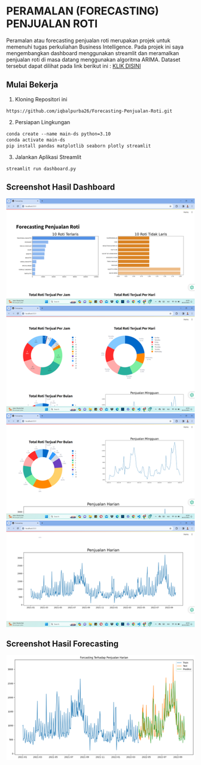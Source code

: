 # PERAMALAN (FORECASTING) PENJUALAN ROTI

Peramalan atau forecasting penjualan roti merupakan projek untuk memenuhi tugas perkuliahan Business Intelligence. Pada projek ini saya mengembangkan dashboard menggunakan streamlit dan meramalkan penjualan roti di masa datang menggunakan algoritma ARIMA. Dataset tersebut dapat dilihat pada link berikut ini : [KLIK DISINI](https://www.kaggle.com/datasets/matthieugimbert/french-bakery-daily-sales/data)

## Mulai Bekerja

1. Kloning Repositori ini

```
https://github.com/iqbalpurba26/Forecasting-Penjualan-Roti.git
```

2. Persiapan Lingkungan

```
conda create --name main-ds python=3.10
conda activate main-ds
pip install pandas matplotlib seaborn plotly streamlit
```

3. Jalankan Aplikasi Streamlit

```
streamlit run dashboard.py
```

## Screenshot Hasil Dashboard

![Alt text](screenshot/image.png)
![Alt text](screenshot/image-1.png)
![Alt text](screenshot/image-2.png)
![Alt text](screenshot/image-3.png)

## Screenshot Hasil Forecasting

![Alt text](screenshot/forecasting.png)
